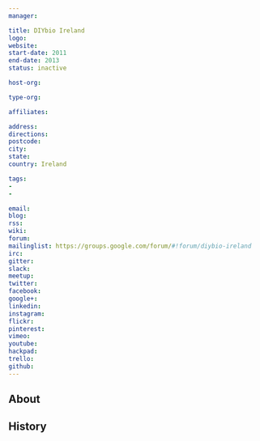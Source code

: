 ```yaml
---
manager:

title: DIYbio Ireland
logo:
website:
start-date: 2011
end-date: 2013
status: inactive

host-org:

type-org:

affiliates:

address:
directions:
postcode:
city:
state:
country: Ireland

tags:
-
-

email:
blog:
rss:
wiki:
forum:
mailinglist: https://groups.google.com/forum/#!forum/diybio-ireland
irc:
gitter:
slack:
meetup:
twitter:
facebook:
google+:
linkedin:
instagram:
flickr:
pinterest:
vimeo:
youtube:
hackpad:
trello:
github:
---
```


## About

## History
